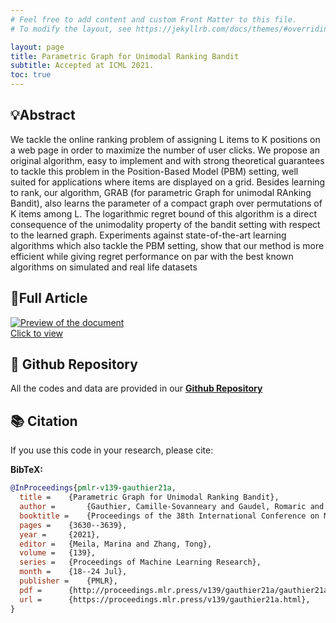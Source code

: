 ```yaml
---
# Feel free to add content and custom Front Matter to this file.
# To modify the layout, see https://jekyllrb.com/docs/themes/#overriding-theme-defaults

layout: page
title: Parametric Graph for Unimodal Ranking Bandit
subtitle: Accepted at ICML 2021.
toc: true
---
```


## 💡Abstract

We tackle the online ranking problem of assigning L items to K positions on a web page in order to maximize the number of user clicks. We propose an original algorithm, easy to implement and with strong theoretical guarantees to tackle this problem in the Position-Based Model (PBM) setting, well suited for applications where items are displayed on a grid. Besides learning to rank, our
algorithm, GRAB (for parametric Graph for unimodal RAnking Bandit), also learns the parameter of a compact graph over permutations of K items
among L. The logarithmic regret bound of this algorithm is a direct consequence of the unimodality property of the bandit setting with respect to
the learned graph. Experiments against state-of-the-art learning algorithms which also tackle the PBM setting, show that our method is more efficient while giving regret performance on par with the best known algorithms on simulated and real life datasets

## 📘Full Article
<div markdown="0">
  <a href="https://proceedings.mlr.press/v139/gauthier21a">
    <div class="preview-container">
      <img src="{{ site.baseurl }}/assets/thumbnails/MAB_thumbnail.png" alt="Preview of the document"/>
      <div class="hover-effect">Click to view</div>
    </div>
  </a>
</div>

## 🐙 Github Repository
All the codes and data are provided in our **[Github Repository](https://github.com/gaudel/ranking_bandits)**


## 📚 Citation

If you use this code in your research, please cite:

**BibTeX:**
```bibtex
@InProceedings{pmlr-v139-gauthier21a,
  title = 	 {Parametric Graph for Unimodal Ranking Bandit},
  author =       {Gauthier, Camille-Sovanneary and Gaudel, Romaric and Fromont, Elisa and Lompo, Boammani Aser},
  booktitle = 	 {Proceedings of the 38th International Conference on Machine Learning},
  pages = 	 {3630--3639},
  year = 	 {2021},
  editor = 	 {Meila, Marina and Zhang, Tong},
  volume = 	 {139},
  series = 	 {Proceedings of Machine Learning Research},
  month = 	 {18--24 Jul},
  publisher =    {PMLR},
  pdf = 	 {http://proceedings.mlr.press/v139/gauthier21a/gauthier21a.pdf},
  url = 	 {https://proceedings.mlr.press/v139/gauthier21a.html},
}

```
